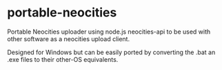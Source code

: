 # portable-neocities
Portable Neocities uploader using node.js neocities-api to be used with other software as a neocities upload client.

Designed for Windows but can be easily ported by converting the .bat an .exe files to their other-OS equivalents.
